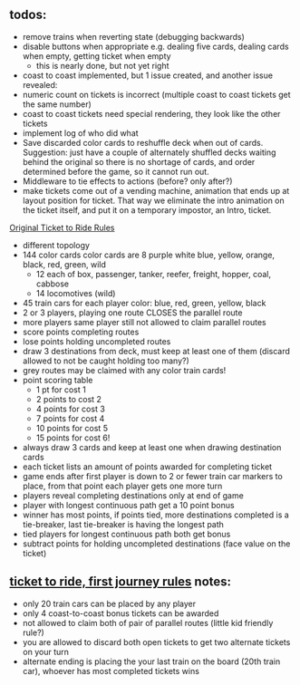 ## todos:
* remove trains when reverting state (debugging backwards)
* disable buttons when appropriate e.g. dealing five cards, dealing cards when empty, getting ticket when empty
  * this is nearly done, but not yet right
* coast to coast implemented, but 1 issue created, and another issue revealed:
 * numeric count on tickets is incorrect (multiple coast to coast tickets get the same number)
 * coast to coast tickets need special rendering, they look like the other tickets
* implement log of who did what
* Save discarded color cards to reshuffle deck when out of cards. Suggestion: just have a couple of alternately shuffled decks
waiting behind the original so there is no shortage of cards, and order determined before the game, so it cannot run out.
* Middleware to tie effects to actions (before? only after?)
* make tickets come out of a vending machine, animation that ends up at layout position for ticket. That way we eliminate the intro animation on the ticket itself, and put it on a temporary impostor, an Intro, ticket.

[Original Ticket to Ride Rules](https://ncdn0.daysofwonder.com/tickettoride/fr/img/tt_rules_2015_en.pdf)
* different topology
* 144 color cards color cards are 8 purple white blue, yellow, orange, black, red, green, wild
  * 12 each of box, passenger, tanker, reefer, freight, hopper, coal, cabbose
  * 14 locomotives (wild)
* 45 train cars for each player color: blue, red, green, yellow, black
* 2 or 3 players, playing one route CLOSES the parallel route
* more players same player still not allowed to claim parallel routes
* score points completing routes
* lose points holding uncompleted routes
* draw 3 destinations from deck, must keep at least one of them (discard allowed to not be caught holding too many?)
* grey routes may be claimed with any color train cards!
* point scoring table
  * 1 pt for cost 1
  * 2 points to cost 2
  * 4 points for cost 3
  * 7 points for cost 4
  * 10 points for cost 5
  * 15 points for cost 6!
* always draw 3 cards and keep at least one when drawing destination cards
* each ticket lists an amount of points awarded for completing ticket
* game ends after first player is down to 2 or fewer train car markers to place, from that point each player gets one more turn
* players reveal completing destinations only at end of game
* player with longest continuous path get a 10 point bonus
* winner has most points, if points tied, more destinations completed is a tie-breaker, last tie-breaker is having the longest path
* tied players for longest continuous path both get bonus
* subtract points for holding uncompleted destinations (face value on the ticket)

## [ticket to ride, first journey rules](https://cdn.svc.asmodee.net/production-daysofwonder/uploads/2023/11/tk_rules_en_2018.pdf ) notes: 
* only 20 train cars can be placed by any player
* only 4 coast-to-coast bonus tickets can be awarded
* not allowed to claim both of pair of parallel routes (little kid friendly rule?)
* you are allowed to discard both open tickets to get two alternate tickets on your turn
* alternate ending is placing the your last train on the board (20th train car), whoever has most completed tickets wins
